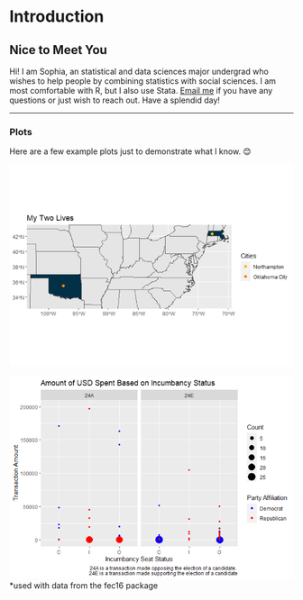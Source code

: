 Introduction
================

## Nice to Meet You

Hi! I am Sophia, an statistical and data sciences major undergrad who wishes to help people by
combining statistics with social sciences. I am most comfortable with
R, but I also use Stata. [Email me](mailto:ssilovsky@smith.edu) if you
have any questions or just wish to reach out. Have a splendid day!

------------------------------------------------------------------------

### Plots

Here are a few example plots just to demonstrate what I know. :blush:

![](README_files/figure-gfm/unnamed-chunk-2-1.png)<!-- -->

![](README_files/figure-gfm/unnamed-chunk-3-1.png)<!-- -->      
*used with data from the fec16 package
